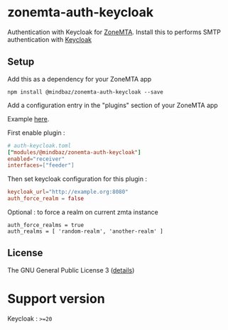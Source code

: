 # zonemta-auth-keycloak

Authentication with Keycloak for [ZoneMTA](https://github.com/zone-eu/zone-mta). Install this to performs SMTP authentication with [Keycloak](https://www.keycloak.org/)

## Setup

Add this as a dependency for your ZoneMTA app

```
npm install @mindbaz/zonemta-auth-keycloak --save
```

Add a configuration entry in the "plugins" section of your ZoneMTA app

Example [here](./config.example.toml).

First enable plugin :

```toml
# auth-keycloak.toml
["modules/@mindbaz/zonemta-auth-keycloak"]
enabled="receiver"
interfaces=["feeder"]
```

Then set keycloak configuration for this plugin :

```toml
keycloak_url="http://example.org:8080"
auth_force_realm = false
```

Optional : to force a realm on current zmta instance

```
auth_force_realms = true
auth_realms = [ 'random-realm', 'another-realm' ]
```

## License

The GNU General Public License 3 ([details](https://www.gnu.org/licenses/quick-guide-gplv3.en.html))

# Support version

Keycloak : `>=20`

